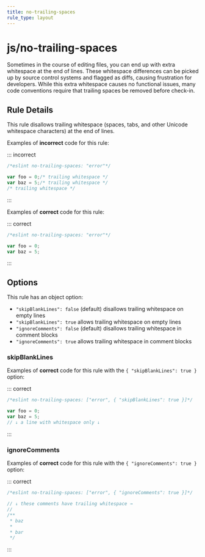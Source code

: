 ```yaml
---
title: no-trailing-spaces
rule_type: layout
---
```


# js/no-trailing-spaces

Sometimes in the course of editing files, you can end up with extra whitespace at the end of lines. These whitespace differences can be picked up by source control systems and flagged as diffs, causing frustration for developers. While this extra whitespace causes no functional issues, many code conventions require that trailing spaces be removed before check-in.

## Rule Details

This rule disallows trailing whitespace (spaces, tabs, and other Unicode whitespace characters) at the end of lines.

Examples of **incorrect** code for this rule:

::: incorrect

```js
/*eslint no-trailing-spaces: "error"*/

var foo = 0;/* trailing whitespace */
var baz = 5;/* trailing whitespace */
/* trailing whitespace */
```

:::

Examples of **correct** code for this rule:

::: correct

```js
/*eslint no-trailing-spaces: "error"*/

var foo = 0;
var baz = 5;
```

:::

## Options

This rule has an object option:

- `"skipBlankLines": false` (default) disallows trailing whitespace on empty lines
- `"skipBlankLines": true` allows trailing whitespace on empty lines
- `"ignoreComments": false` (default) disallows trailing whitespace in comment blocks
- `"ignoreComments": true` allows trailing whitespace in comment blocks

### skipBlankLines

Examples of **correct** code for this rule with the `{ "skipBlankLines": true }` option:

::: correct

```js
/*eslint no-trailing-spaces: ["error", { "skipBlankLines": true }]*/

var foo = 0;
var baz = 5;
// ↓ a line with whitespace only ↓

```

:::

### ignoreComments

Examples of **correct** code for this rule with the `{ "ignoreComments": true }` option:

::: correct

```js
/*eslint no-trailing-spaces: ["error", { "ignoreComments": true }]*/

// ↓ these comments have trailing whitespace →
//
/**
 * baz
 *
 * bar
 */
```

:::
